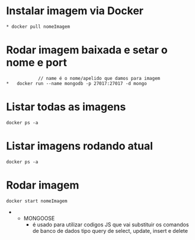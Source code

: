 # Instalar imagem via Docker
    * docker pull nomeImagem

# Rodar imagem baixada e setar o nome e port
                // name é o nome/apelido que damos para imagem
    *   docker run --name mongodb -p 27017:27017 -d mongo

# Listar todas as imagens
    docker ps -a

# Listar imagens rodando atual
    docker ps -a

# Rodar imagem
    docker start nomeImagem

* * MONGOOSE
    - é usado para utilizar codigos JS que vai substituir os comandos de banco de dados tipo query de select, update, insert e delete